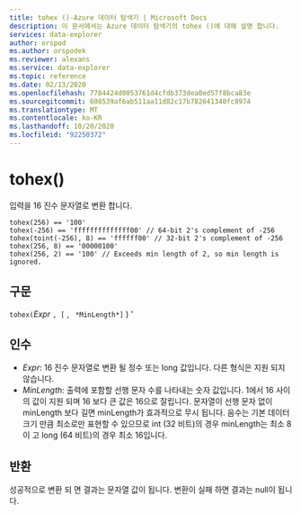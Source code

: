 ```yaml
---
title: tohex ()-Azure 데이터 탐색기 | Microsoft Docs
description: 이 문서에서는 Azure 데이터 탐색기의 tohex ()에 대해 설명 합니다.
services: data-explorer
author: orspod
ms.author: orspodek
ms.reviewer: alexans
ms.service: data-explorer
ms.topic: reference
ms.date: 02/13/2020
ms.openlocfilehash: 7784424d0053761d4cfdb373dea0ed57f8bca83e
ms.sourcegitcommit: 608539af6ab511aa11d82c17b782641340fc8974
ms.translationtype: MT
ms.contentlocale: ko-KR
ms.lasthandoff: 10/20/2020
ms.locfileid: "92250372"
---
```

# <a name="tohex"></a>tohex()

입력을 16 진수 문자열로 변환 합니다.

```kusto
tohex(256) == '100'
tohex(-256) == 'ffffffffffffff00' // 64-bit 2's complement of -256
tohex(toint(-256), 8) == 'ffffff00' // 32-bit 2's complement of -256
tohex(256, 8) == '00000100'
tohex(256, 2) == '100' // Exceeds min length of 2, so min length is ignored.
```

## <a name="syntax"></a>구문

`tohex(`*Expr* `, [` , ` *MinLength*]` ) '

## <a name="arguments"></a>인수

* *Expr*: 16 진수 문자열로 변환 될 정수 또는 long 값입니다.  다른 형식은 지원 되지 않습니다.
* *MinLength*: 출력에 포함할 선행 문자 수를 나타내는 숫자 값입니다.  1에서 16 사이의 값이 지원 되며 16 보다 큰 값은 16으로 잘립니다.  문자열이 선행 문자 없이 minLength 보다 길면 minLength가 효과적으로 무시 됩니다.  음수는 기본 데이터 크기 만큼 최소로만 표현할 수 있으므로 int (32 비트)의 경우 minLength는 최소 8이 고 long (64 비트)의 경우 최소 16입니다.

## <a name="returns"></a>반환

성공적으로 변환 되 면 결과는 문자열 값이 됩니다.
변환이 실패 하면 결과는 null이 됩니다.